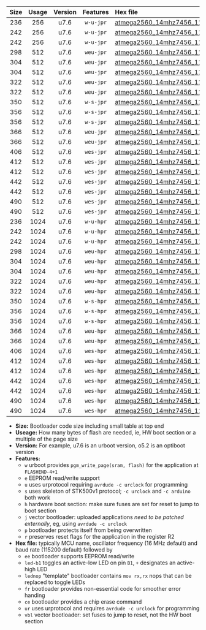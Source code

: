 |Size|Usage|Version|Features|Hex file|
|:-:|:-:|:-:|:-:|:--|
|236|256|u7.6|`w-u-jpr`|[atmega2560_14mhz7456_115200bps_ur_vbl.hex](https://raw.githubusercontent.com/stefanrueger/urboot/main//atmega2560_14mhz7456_115200bps_ur_vbl.hex)|
|242|256|u7.6|`w-u-jpr`|[atmega2560_14mhz7456_115200bps_led+b7_ur_vbl.hex](https://raw.githubusercontent.com/stefanrueger/urboot/main//atmega2560_14mhz7456_115200bps_led+b7_ur_vbl.hex)|
|242|256|u7.6|`w-u-jpr`|[atmega2560_14mhz7456_115200bps_lednop_ur_vbl.hex](https://raw.githubusercontent.com/stefanrueger/urboot/main//atmega2560_14mhz7456_115200bps_lednop_ur_vbl.hex)|
|298|512|u7.6|`weu-jpr`|[atmega2560_14mhz7456_115200bps_ee_ur_vbl.hex](https://raw.githubusercontent.com/stefanrueger/urboot/main//atmega2560_14mhz7456_115200bps_ee_ur_vbl.hex)|
|304|512|u7.6|`weu-jpr`|[atmega2560_14mhz7456_115200bps_ee_led+b7_ur_vbl.hex](https://raw.githubusercontent.com/stefanrueger/urboot/main//atmega2560_14mhz7456_115200bps_ee_led+b7_ur_vbl.hex)|
|304|512|u7.6|`weu-jpr`|[atmega2560_14mhz7456_115200bps_ee_lednop_ur_vbl.hex](https://raw.githubusercontent.com/stefanrueger/urboot/main//atmega2560_14mhz7456_115200bps_ee_lednop_ur_vbl.hex)|
|322|512|u7.6|`weu-jpr`|[atmega2560_14mhz7456_115200bps_ee_led+b7_fr_ur_vbl.hex](https://raw.githubusercontent.com/stefanrueger/urboot/main//atmega2560_14mhz7456_115200bps_ee_led+b7_fr_ur_vbl.hex)|
|322|512|u7.6|`weu-jpr`|[atmega2560_14mhz7456_115200bps_ee_lednop_fr_ur_vbl.hex](https://raw.githubusercontent.com/stefanrueger/urboot/main//atmega2560_14mhz7456_115200bps_ee_lednop_fr_ur_vbl.hex)|
|350|512|u7.6|`w-s-jpr`|[atmega2560_14mhz7456_115200bps_vbl.hex](https://raw.githubusercontent.com/stefanrueger/urboot/main//atmega2560_14mhz7456_115200bps_vbl.hex)|
|356|512|u7.6|`w-s-jpr`|[atmega2560_14mhz7456_115200bps_led+b7_vbl.hex](https://raw.githubusercontent.com/stefanrueger/urboot/main//atmega2560_14mhz7456_115200bps_led+b7_vbl.hex)|
|356|512|u7.6|`w-s-jpr`|[atmega2560_14mhz7456_115200bps_lednop_vbl.hex](https://raw.githubusercontent.com/stefanrueger/urboot/main//atmega2560_14mhz7456_115200bps_lednop_vbl.hex)|
|366|512|u7.6|`weu-jpr`|[atmega2560_14mhz7456_115200bps_ee_led+b7_fr_ce_ur_vbl.hex](https://raw.githubusercontent.com/stefanrueger/urboot/main//atmega2560_14mhz7456_115200bps_ee_led+b7_fr_ce_ur_vbl.hex)|
|366|512|u7.6|`weu-jpr`|[atmega2560_14mhz7456_115200bps_ee_lednop_fr_ce_ur_vbl.hex](https://raw.githubusercontent.com/stefanrueger/urboot/main//atmega2560_14mhz7456_115200bps_ee_lednop_fr_ce_ur_vbl.hex)|
|406|512|u7.6|`wes-jpr`|[atmega2560_14mhz7456_115200bps_ee_vbl.hex](https://raw.githubusercontent.com/stefanrueger/urboot/main//atmega2560_14mhz7456_115200bps_ee_vbl.hex)|
|412|512|u7.6|`wes-jpr`|[atmega2560_14mhz7456_115200bps_ee_led+b7_vbl.hex](https://raw.githubusercontent.com/stefanrueger/urboot/main//atmega2560_14mhz7456_115200bps_ee_led+b7_vbl.hex)|
|412|512|u7.6|`wes-jpr`|[atmega2560_14mhz7456_115200bps_ee_lednop_vbl.hex](https://raw.githubusercontent.com/stefanrueger/urboot/main//atmega2560_14mhz7456_115200bps_ee_lednop_vbl.hex)|
|442|512|u7.6|`wes-jpr`|[atmega2560_14mhz7456_115200bps_ee_led+b7_fr_vbl.hex](https://raw.githubusercontent.com/stefanrueger/urboot/main//atmega2560_14mhz7456_115200bps_ee_led+b7_fr_vbl.hex)|
|442|512|u7.6|`wes-jpr`|[atmega2560_14mhz7456_115200bps_ee_lednop_fr_vbl.hex](https://raw.githubusercontent.com/stefanrueger/urboot/main//atmega2560_14mhz7456_115200bps_ee_lednop_fr_vbl.hex)|
|490|512|u7.6|`wes-jpr`|[atmega2560_14mhz7456_115200bps_ee_led+b7_fr_ce_vbl.hex](https://raw.githubusercontent.com/stefanrueger/urboot/main//atmega2560_14mhz7456_115200bps_ee_led+b7_fr_ce_vbl.hex)|
|490|512|u7.6|`wes-jpr`|[atmega2560_14mhz7456_115200bps_ee_lednop_fr_ce_vbl.hex](https://raw.githubusercontent.com/stefanrueger/urboot/main//atmega2560_14mhz7456_115200bps_ee_lednop_fr_ce_vbl.hex)|
|236|1024|u7.6|`w-u-hpr`|[atmega2560_14mhz7456_115200bps_ur.hex](https://raw.githubusercontent.com/stefanrueger/urboot/main//atmega2560_14mhz7456_115200bps_ur.hex)|
|242|1024|u7.6|`w-u-hpr`|[atmega2560_14mhz7456_115200bps_led+b7_ur.hex](https://raw.githubusercontent.com/stefanrueger/urboot/main//atmega2560_14mhz7456_115200bps_led+b7_ur.hex)|
|242|1024|u7.6|`w-u-hpr`|[atmega2560_14mhz7456_115200bps_lednop_ur.hex](https://raw.githubusercontent.com/stefanrueger/urboot/main//atmega2560_14mhz7456_115200bps_lednop_ur.hex)|
|298|1024|u7.6|`weu-hpr`|[atmega2560_14mhz7456_115200bps_ee_ur.hex](https://raw.githubusercontent.com/stefanrueger/urboot/main//atmega2560_14mhz7456_115200bps_ee_ur.hex)|
|304|1024|u7.6|`weu-hpr`|[atmega2560_14mhz7456_115200bps_ee_led+b7_ur.hex](https://raw.githubusercontent.com/stefanrueger/urboot/main//atmega2560_14mhz7456_115200bps_ee_led+b7_ur.hex)|
|304|1024|u7.6|`weu-hpr`|[atmega2560_14mhz7456_115200bps_ee_lednop_ur.hex](https://raw.githubusercontent.com/stefanrueger/urboot/main//atmega2560_14mhz7456_115200bps_ee_lednop_ur.hex)|
|322|1024|u7.6|`weu-hpr`|[atmega2560_14mhz7456_115200bps_ee_led+b7_fr_ur.hex](https://raw.githubusercontent.com/stefanrueger/urboot/main//atmega2560_14mhz7456_115200bps_ee_led+b7_fr_ur.hex)|
|322|1024|u7.6|`weu-hpr`|[atmega2560_14mhz7456_115200bps_ee_lednop_fr_ur.hex](https://raw.githubusercontent.com/stefanrueger/urboot/main//atmega2560_14mhz7456_115200bps_ee_lednop_fr_ur.hex)|
|350|1024|u7.6|`w-s-hpr`|[atmega2560_14mhz7456_115200bps.hex](https://raw.githubusercontent.com/stefanrueger/urboot/main//atmega2560_14mhz7456_115200bps.hex)|
|356|1024|u7.6|`w-s-hpr`|[atmega2560_14mhz7456_115200bps_led+b7.hex](https://raw.githubusercontent.com/stefanrueger/urboot/main//atmega2560_14mhz7456_115200bps_led+b7.hex)|
|356|1024|u7.6|`w-s-hpr`|[atmega2560_14mhz7456_115200bps_lednop.hex](https://raw.githubusercontent.com/stefanrueger/urboot/main//atmega2560_14mhz7456_115200bps_lednop.hex)|
|366|1024|u7.6|`weu-hpr`|[atmega2560_14mhz7456_115200bps_ee_led+b7_fr_ce_ur.hex](https://raw.githubusercontent.com/stefanrueger/urboot/main//atmega2560_14mhz7456_115200bps_ee_led+b7_fr_ce_ur.hex)|
|366|1024|u7.6|`weu-hpr`|[atmega2560_14mhz7456_115200bps_ee_lednop_fr_ce_ur.hex](https://raw.githubusercontent.com/stefanrueger/urboot/main//atmega2560_14mhz7456_115200bps_ee_lednop_fr_ce_ur.hex)|
|406|1024|u7.6|`wes-hpr`|[atmega2560_14mhz7456_115200bps_ee.hex](https://raw.githubusercontent.com/stefanrueger/urboot/main//atmega2560_14mhz7456_115200bps_ee.hex)|
|412|1024|u7.6|`wes-hpr`|[atmega2560_14mhz7456_115200bps_ee_led+b7.hex](https://raw.githubusercontent.com/stefanrueger/urboot/main//atmega2560_14mhz7456_115200bps_ee_led+b7.hex)|
|412|1024|u7.6|`wes-hpr`|[atmega2560_14mhz7456_115200bps_ee_lednop.hex](https://raw.githubusercontent.com/stefanrueger/urboot/main//atmega2560_14mhz7456_115200bps_ee_lednop.hex)|
|442|1024|u7.6|`wes-hpr`|[atmega2560_14mhz7456_115200bps_ee_led+b7_fr.hex](https://raw.githubusercontent.com/stefanrueger/urboot/main//atmega2560_14mhz7456_115200bps_ee_led+b7_fr.hex)|
|442|1024|u7.6|`wes-hpr`|[atmega2560_14mhz7456_115200bps_ee_lednop_fr.hex](https://raw.githubusercontent.com/stefanrueger/urboot/main//atmega2560_14mhz7456_115200bps_ee_lednop_fr.hex)|
|490|1024|u7.6|`wes-hpr`|[atmega2560_14mhz7456_115200bps_ee_led+b7_fr_ce.hex](https://raw.githubusercontent.com/stefanrueger/urboot/main//atmega2560_14mhz7456_115200bps_ee_led+b7_fr_ce.hex)|
|490|1024|u7.6|`wes-hpr`|[atmega2560_14mhz7456_115200bps_ee_lednop_fr_ce.hex](https://raw.githubusercontent.com/stefanrueger/urboot/main//atmega2560_14mhz7456_115200bps_ee_lednop_fr_ce.hex)|

- **Size:** Bootloader code size including small table at top end
- **Useage:** How many bytes of flash are needed, ie, HW boot section or a multiple of the page size
- **Version:** For example, u7.6 is an urboot version, o5.2 is an optiboot version
- **Features:**
  + `w` urboot provides `pgm_write_page(sram, flash)` for the application at `FLASHEND-4+1`
  + `e` EEPROM read/write support
  + `u` uses urprotocol requiring `avrdude -c urclock` for programming
  + `s` uses skeleton of STK500v1 protocol; `-c urclock` and `-c arduino` both work
  + `h` hardware boot section: make sure fuses are set for reset to jump to boot section
  + `j` vector bootloader: uploaded applications *need to be patched externally*, eg, using `avrdude -c urclock`
  + `p` bootloader protects itself from being overwritten
  + `r` preserves reset flags for the application in the register R2
- **Hex file:** typically MCU name, oscillator frequency (16 MHz default) and baud rate (115200 default) followed by
  + `ee` bootloader supports EEPROM read/write
  + `led-b1` toggles an active-low LED on pin `B1`, `+` designates an active-high LED
  + `lednop` "template" bootloader contains `mov rx,rx` nops that can be replaced to toggle LEDs
  + `fr` bootloader provides non-essential code for smoother error handing
  + `ce` bootloader provides a chip erase command
  + `ur` uses urprotocol and requires `avrdude -c urclock` for programming
  + `vbl` vector bootloader: set fuses to jump to reset, not the HW boot section
